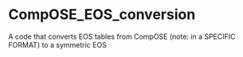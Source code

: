 # CompOSE_EOS_conversion
A code that converts EOS tables from CompOSE (note: in a SPECIFIC FORMAT) to a symmetric EOS
